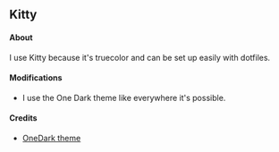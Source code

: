 ## Kitty

#### About
I use Kitty because it's truecolor and can be set up easily with dotfiles.

#### Modifications
* I use the One Dark theme like everywhere it's possible.

#### Credits
* [OneDark theme](https://github.com/GiuseppeCesarano/kitty-theme-OneDark)
